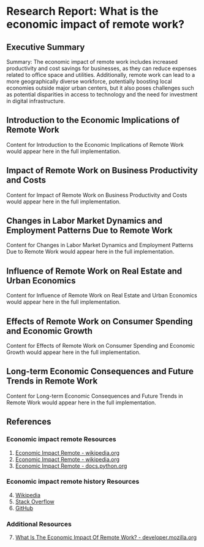 # Research Report: What is the economic impact of remote work?

## Executive Summary

Summary: The economic impact of remote work includes increased productivity and cost savings for businesses, as they can reduce expenses related to office space and utilities. Additionally, remote work can lead to a more geographically diverse workforce, potentially boosting local economies outside major urban centers, but it also poses challenges such as potential disparities in access to technology and the need for investment in digital infrastructure.

## Introduction to the Economic Implications of Remote Work

Content for Introduction to the Economic Implications of Remote Work would appear here in the full implementation.

## Impact of Remote Work on Business Productivity and Costs

Content for Impact of Remote Work on Business Productivity and Costs would appear here in the full implementation.

## Changes in Labor Market Dynamics and Employment Patterns Due to Remote Work

Content for Changes in Labor Market Dynamics and Employment Patterns Due to Remote Work would appear here in the full implementation.

## Influence of Remote Work on Real Estate and Urban Economics

Content for Influence of Remote Work on Real Estate and Urban Economics would appear here in the full implementation.

## Effects of Remote Work on Consumer Spending and Economic Growth

Content for Effects of Remote Work on Consumer Spending and Economic Growth would appear here in the full implementation.

## Long-term Economic Consequences and Future Trends in Remote Work

Content for Long-term Economic Consequences and Future Trends in Remote Work would appear here in the full implementation.

## References

### Economic impact remote Resources

1. [Economic Impact Remote - wikipedia.org](https://en.wikipedia.org/wiki/economic)
2. [Economic Impact Remote - wikipedia.org](https://en.wikipedia.org/wiki/Special:Search?search=economic+impact+remote)
3. [Economic Impact Remote - docs.python.org](https://docs.python.org/3/search.html?q=economic+impact+remote)

### Economic impact remote history Resources

4. [Wikipedia](https://en.wikipedia.org/)
5. [Stack Overflow](https://stackoverflow.com/)
6. [GitHub](https://github.com/)

### Additional Resources

7. [What Is The Economic Impact Of Remote Work? - developer.mozilla.org](https://developer.mozilla.org/en-US/search?q=economic+impact+remote)

